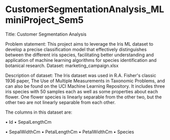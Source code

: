 # CustomerSegmentationAnalysis_MLminiProject_Sem5
Title: Customer Segmentation Analysis

Problem statement:
This project aims to leverage the Iris ML dataset to develop a precise classification model that effectively distinguishes between the different iris species, facilitating better understanding and application of machine learning algorithms for species identification and botanical research.
Dataset: marketing_campaign.xlsx

Description of dataset:
The Iris dataset was used in R.A. Fisher's classic 1936 paper, The Use of Multiple Measurements in Taxonomic Problems, and can also be found on the UCI Machine Learning Repository.
It includes three iris species with 50 samples each as well as some properties about each flower. One flower species is linearly separable from the other two, but the other two are not linearly separable from each other.

The columns in this dataset are:

•	Id
•	SepalLengthCm


 
•	SepalWidthCm
•	PetalLengthCm
•	PetalWidthCm
•	Species
